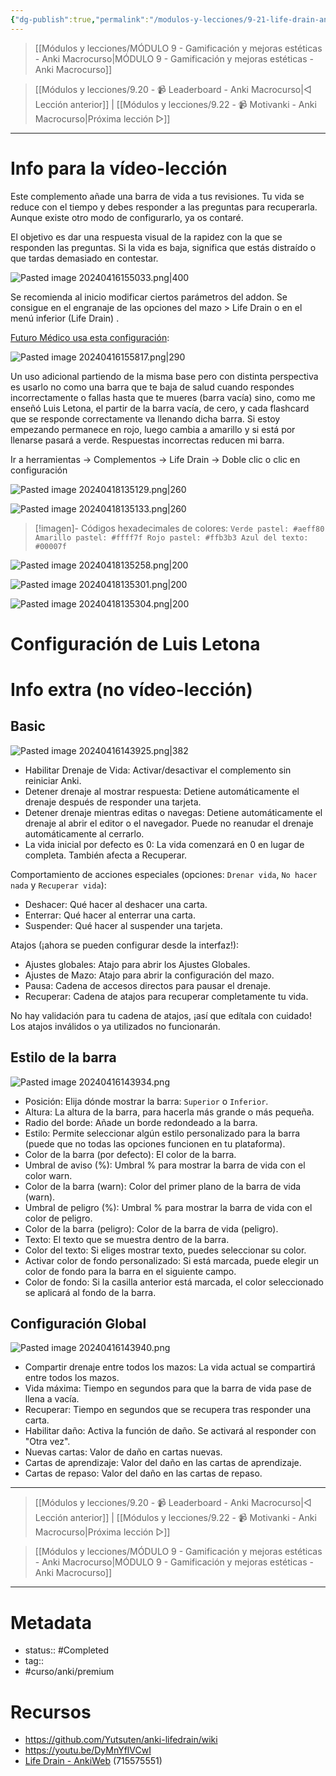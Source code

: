 ```yaml
---
{"dg-publish":true,"permalink":"/modulos-y-lecciones/9-21-life-drain-anki-macrocurso/","noteIcon":"","updated":"2024-05-21T22:14:00.091+02:00"}
---
```



> [[Módulos y lecciones/MÓDULO 9 - Gamificación y mejoras estéticas - Anki Macrocurso\|MÓDULO 9 - Gamificación y mejoras estéticas - Anki Macrocurso]]

> [[Módulos y lecciones/9.20 - 📹 Leaderboard - Anki Macrocurso\|◁ Lección anterior]] | [[Módulos y lecciones/9.22 - 📹 Motivanki - Anki Macrocurso\|Próxima lección ▷]]

---

# Info para la vídeo-lección
Este complemento añade una barra de vida a tus revisiones. Tu vida se reduce con el tiempo y debes responder a las preguntas para recuperarla. Aunque existe otro modo de configurarlo, ya os contaré.

El objetivo es dar una respuesta visual de la rapidez con la que se responden las preguntas. Si la vida es baja, significa que estás distraído o que tardas demasiado en contestar.

![Pasted image 20240416155033.png|400](/img/user/ANEXOS/Pasted%20image%2020240416155033.png)

Se recomienda al inicio modificar ciertos parámetros del addon. Se consigue en el engranaje de las opciones del mazo > Life Drain o en el menú inferior (Life Drain) .

[Futuro Médico usa esta configuración](https://www.youtube.com/watch?v=DyMnYflVCwI&ab_channel=FUTUROMEDICO):

![Pasted image 20240416155817.png|290](/img/user/ANEXOS/Pasted%20image%2020240416155817.png)

Un uso adicional partiendo de la misma base pero con distinta perspectiva es usarlo no como una barra que te baja de salud cuando respondes incorrectamente o fallas hasta que te mueres (barra vacía) sino, como me enseñó Luis Letona, el partir de la barra vacía, de cero, y cada flashcard que se responde correctamente va llenando dicha barra. Si estoy empezando permanece en rojo, luego cambia a amarillo y si está por llenarse pasará a verde. Respuestas incorrectas reducen mi barra.

Ir a herramientas → Complementos → Life Drain → Doble clic o clic en configuración

![Pasted image 20240418135129.png|260](/img/user/ANEXOS/Pasted%20image%2020240418135129.png)

![Pasted image 20240418135133.png|260](/img/user/ANEXOS/Pasted%20image%2020240418135133.png)

> [!imagen]- Códigos hexadecimales de colores:
> ```Verde pastel: #aeff80 Amarillo pastel: #ffff7f Rojo pastel: #ffb3b3 Azul del texto: #00007f```

![Pasted image 20240418135258.png|200](/img/user/ANEXOS/Pasted%20image%2020240418135258.png)

![Pasted image 20240418135301.png|200](/img/user/ANEXOS/Pasted%20image%2020240418135301.png)

![Pasted image 20240418135304.png|200](/img/user/ANEXOS/Pasted%20image%2020240418135304.png)

# Configuración de Luis Letona


# Info extra (no vídeo-lección)
## Basic
![Pasted image 20240416143925.png|382](/img/user/ANEXOS/Pasted%20image%2020240416143925.png)

- Habilitar Drenaje de Vida: Activar/desactivar el complemento sin reiniciar Anki.
- Detener drenaje al mostrar respuesta: Detiene automáticamente el drenaje después de responder una tarjeta.
- Detener drenaje mientras editas o navegas: Detiene automáticamente el drenaje al abrir el editor o el navegador. Puede no reanudar el drenaje automáticamente al cerrarlo.
- La vida inicial por defecto es 0: La vida comenzará en 0 en lugar de completa. También afecta a Recuperar.

Comportamiento de acciones especiales (opciones: `Drenar vida`, `No hacer nada` y `Recuperar vida`):

- Deshacer: Qué hacer al deshacer una carta.
- Enterrar: Qué hacer al enterrar una carta.
- Suspender: Qué hacer al suspender una tarjeta.

Atajos (¡ahora se pueden configurar desde la interfaz!):

- Ajustes globales: Atajo para abrir los Ajustes Globales.
- Ajustes de Mazo: Atajo para abrir la configuración del mazo.
- Pausa: Cadena de accesos directos para pausar el drenaje.
- Recuperar: Cadena de atajos para recuperar completamente tu vida.

No hay validación para tu cadena de atajos, ¡así que edítala con cuidado! Los atajos inválidos o ya utilizados no funcionarán.

## Estilo de la barra
![Pasted image 20240416143934.png](/img/user/ANEXOS/Pasted%20image%2020240416143934.png)

- Posición: Elija dónde mostrar la barra: `Superior` o `Inferior`.
- Altura: La altura de la barra, para hacerla más grande o más pequeña.
- Radio del borde: Añade un borde redondeado a la barra.
- Estilo: Permite seleccionar algún estilo personalizado para la barra (puede que no todas las opciones funcionen en tu plataforma).
- Color de la barra (por defecto): El color de la barra.
- Umbral de aviso (%): Umbral % para mostrar la barra de vida con el color warn.
- Color de la barra (warn): Color del primer plano de la barra de vida (warn).
- Umbral de peligro (%): Umbral % para mostrar la barra de vida con el color de peligro.
- Color de la barra (peligro): Color de la barra de vida (peligro).
- Texto: El texto que se muestra dentro de la barra.
- Color del texto: Si eliges mostrar texto, puedes seleccionar su color.
- Activar color de fondo personalizado: Si está marcada, puede elegir un color de fondo para la barra en el siguiente campo.
- Color de fondo: Si la casilla anterior está marcada, el color seleccionado se aplicará al fondo de la barra.

## Configuración Global
![Pasted image 20240416143940.png](/img/user/ANEXOS/Pasted%20image%2020240416143940.png)

- Compartir drenaje entre todos los mazos: La vida actual se compartirá entre todos los mazos.
- Vida máxima: Tiempo en segundos para que la barra de vida pase de llena a vacía.
- Recuperar: Tiempo en segundos que se recupera tras responder una carta.
- Habilitar daño: Activa la función de daño. Se activará al responder con "Otra vez".
- Nuevas cartas: Valor de daño en cartas nuevas.
- Cartas de aprendizaje: Valor del daño en las cartas de aprendizaje.
- Cartas de repaso: Valor del daño en las cartas de repaso.

---

> [[Módulos y lecciones/9.20 - 📹 Leaderboard - Anki Macrocurso\|◁ Lección anterior]] | [[Módulos y lecciones/9.22 - 📹 Motivanki - Anki Macrocurso\|Próxima lección ▷]]

> [[Módulos y lecciones/MÓDULO 9 - Gamificación y mejoras estéticas - Anki Macrocurso\|MÓDULO 9 - Gamificación y mejoras estéticas - Anki Macrocurso]]

---

# Metadata
- status:: #Completed 
- tag:: 
- #curso/anki/premium  

# Recursos
- https://github.com/Yutsuten/anki-lifedrain/wiki
- https://youtu.be/DyMnYflVCwI
- [Life Drain - AnkiWeb](https://ankiweb.net/shared/info/715575551) (715575551)